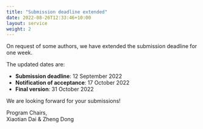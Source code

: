 ```yaml
---
title: "Submission deadline extended"
date: 2022-08-26T12:33:46+10:00
layout: service
weight: 2
---
```


On request of some authors, we have extended the submission deadline for one week.

The updated dates are:

- **Submission deadline**: 12 September 2022
- **Notification of acceptance**: 17 October 2022
- **Final version**: 31 October 2022

We are looking forward for your submissions!

Program Chairs,<br>
Xiaotian Dai & Zheng Dong
